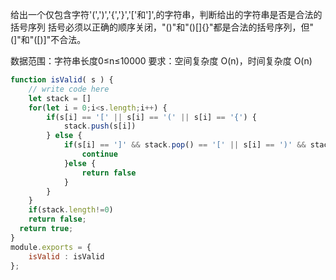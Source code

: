 给出一个仅包含字符'(',')','{','}','['和']',的字符串，判断给出的字符串是否是合法的括号序列
括号必须以正确的顺序关闭，"()"和"()[]{}"都是合法的括号序列，但"(]"和"([)]"不合法。

数据范围：字符串长度0≤n≤10000
要求：空间复杂度 O(n)，时间复杂度 O(n)

```js
function isValid( s ) {
    // write code here
    let stack = []
    for(let i = 0;i<s.length;i++) {
        if(s[i] == '[' || s[i] == '(' || s[i] == '{') {
            stack.push(s[i])
        } else {
            if(s[i] == ']' && stack.pop() == '[' || s[i] == ')' && stack.pop() == '(' || s[i] == '}' && stack.pop() == '{') {
                continue
            }else {
                return false
            }
        }
    }
    if(stack.length!=0)
    return false;
  return true;
}
module.exports = {
    isValid : isValid
};
```